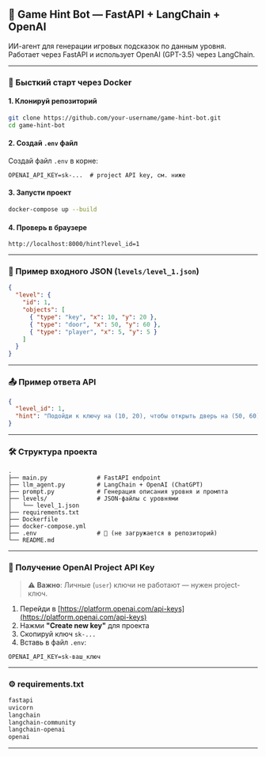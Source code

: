 ## 🧠 Game Hint Bot — FastAPI + LangChain + OpenAI

ИИ-агент для генерации игровых подсказок по данным уровня. Работает через FastAPI и использует OpenAI (GPT-3.5) через LangChain.

---

### 🚀 Бысткий старт через Docker

#### 1. Клонируй репозиторий

```bash
git clone https://github.com/your-username/game-hint-bot.git
cd game-hint-bot
```

#### 2. Создай `.env` файл

Создай файл `.env` в корне:

```env
OPENAI_API_KEY=sk-...  # project API key, см. ниже
```

#### 3. Запусти проект

```bash
docker-compose up --build
```

#### 4. Проверь в браузере

```url
http://localhost:8000/hint?level_id=1
```

---

### 📄 Пример входного JSON (`levels/level_1.json`)

```json
{
  "level": {
    "id": 1,
    "objects": [
      { "type": "key", "x": 10, "y": 20 },
      { "type": "door", "x": 50, "y": 60 },
      { "type": "player", "x": 5, "y": 5 }
    ]
  }
}
```

---

### 📤 Пример ответа API

```json
{
  "level_id": 1,
  "hint": "Подойди к ключу на (10, 20), чтобы открыть дверь на (50, 60)."
}
```

---

### 🛠 Структура проекта

```
.
├── main.py              # FastAPI endpoint
├── llm_agent.py         # LangChain + OpenAI (ChatGPT)
├── prompt.py            # Генерация описания уровня и промпта
├── levels/              # JSON-файлы с уровнями
│   └── level_1.json
├── requirements.txt
├── Dockerfile
├── docker-compose.yml
├── .env                 # 🔐 (не загружается в репозиторий)
└── README.md
```

---

### 🔐 Получение OpenAI Project API Key

> ⚠️ **Важно**: Личные (`user`) ключи не работают — нужен project-ключ.

1. Перейди в [https://platform.openai.com/api-keys](https://platform.openai.com/api-keys)
2. Нажми **"Create new key"** для проекта
3. Скопируй ключ `sk-...`
4. Вставь в файл `.env`:

```env
OPENAI_API_KEY=sk-ваш_ключ
```

---

### ⚙️ requirements.txt

```txt
fastapi
uvicorn
langchain
langchain-community
langchain-openai
openai
```

---